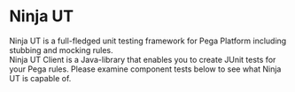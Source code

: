 # Ninja UT
Ninja UT is a full-fledged unit testing framework for Pega Platform including stubbing and mocking rules.  
Ninja UT Client is a Java-library that enables you to create JUnit tests for your Pega rules. Please examine component tests below to see what Ninja UT is capable of.
